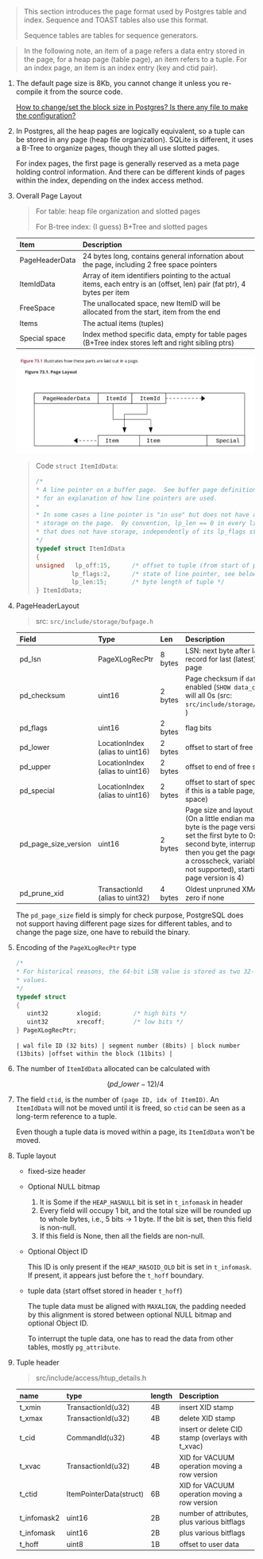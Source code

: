 > This section introduces the page format used by Postgres table and index. Sequence
> and TOAST tables also use this format.
>
> Sequence tables are tables for sequence generators.

> In the following note, an item of a page refers a data entry stored in the page,
> for a heap page (table page), an item refers to a tuple. For an index page, an
> item is an index entry (key and ctid pair).

1. The default page size is 8Kb, you cannot change it unless you re-compile it
   from the source code.

   [How to change/set the block size in Postgres? Is there any file to make the configuration?](https://stackoverflow.com/q/56147727/14092446)


3. In Postgres, all the heap pages are logically equivalent, so a tuple can be
   stored in any page (heap file organization). SQLite is different, it uses a
   B-Tree to organize pages, though they all use slotted pages.

   For index pages, the first page is generally reserved as a meta page holding 
   control information. And there can be different kinds of pages within the
   index, depending on the index access method.

4. Overall Page Layout

   > For table: heap file organization and slotted pages
   >
   > For B-tree index: (I guess) B+Tree and slotted pages

   | Item | Description| 
   |------|------------|
   |PageHeaderData | 24 bytes long, contains general infornation about the page, including 2 free space pointers|
   |ItemIdData | Array of item identifiers pointing to the actual items, each entry is an (offset, len) pair (fat ptr), 4 bytes per item |
   |FreeSpace | The unallocated space, new ItemID will be allocated from the start, item from the end |
   |Items | The actual items (tuples) |
   |Special space | Index method specific data, empty for table pages (B+Tree index stores left and right sibling ptrs) |

   ![diagram](https://github.com/SteveLauC/pic/blob/main/Screenshot%20from%202024-03-18%2008-24-47.png)

   > Code `struct ItemIdData`:
   >
   > ```c
   > /*
   > * A line pointer on a buffer page.  See buffer page definitions and comments
   > * for an explanation of how line pointers are used.
   > *
   > * In some cases a line pointer is "in use" but does not have any associated
   > * storage on the page.  By convention, lp_len == 0 in every line pointer
   > * that does not have storage, independently of its lp_flags state.
   > */
   > typedef struct ItemIdData
   > {
   > unsigned	lp_off:15,		/* offset to tuple (from start of page) */
   >           lp_flags:2,		/* state of line pointer, see below */
   >           lp_len:15;		/* byte length of tuple */
   > } ItemIdData;
   > ``` 


5. PageHeaderLayout

   > src: `src/include/storage/bufpage.h`

   | Field | Type | Len | Description |
   |-------|------|-----|-------------|
   | pd_lsn | PageXLogRecPtr | 8 bytes | LSN: next byte after last byte of WAL record for last (latest) change to this page |
   | pd_checksum | uint16 | 2 bytes | Page checksum if `data checksums` are enabled (`SHOW data_checksum`) or it will all 0s (src: `src/include/storage/checksum_impl.h` ) |
   | pd_flags | uint16 | 2 bytes | flag bits |
   | pd_lower | LocationIndex (alias to uint16) | 2 bytes | offset to start of free space |
   | pd_upper | LocationIndex (alias to uint16) | 2 bytes | offset to end of free space |
   | pd_special | LocationIndex (alias to uint16) | 2 bytes | offset to start of special space (8192 if this is a table page, i.e, no special space) |
   | pd_page_size_version | uint16 | 2 bytes | Page size and layout version number (On a little endian machine, the first byte is the page version (low 8 bits), set the first byte to 0s, plus the second byte, interrupt it as an `u16`, then you get the page size (serves as a crosscheck, variable page size is not supported), starting from Pg 8.3, page version is 4) |
   | pd_prune_xid | TransactionId (alias to uint32) | 4 bytes | Oldest unpruned XMAX on page, or zero if none |

   The `pd_page_size` field is simply for check purpose, PostgreSQL does not 
   support having different page sizes for different tables, and to change the
   page size, one have to rebuild the binary.

6. Encoding of the `PageXLogRecPtr` type

   ```c
   /*
   * For historical reasons, the 64-bit LSN value is stored as two 32-bit
   * values.
   */
   typedef struct
   {
      uint32		xlogid;			/* high bits */
      uint32		xrecoff;		/* low bits */
   } PageXLogRecPtr;
   ```

   ```
   | wal file ID (32 bits) | segment number (8bits) | block number (13bits) |offset within the block (11bits) |
   ```

7. The number of `ItemIdData` allocated can be calculated with

   $$ (pd\_lower - 12) /4 $$

8. The field `ctid`, is the number of `(page ID, idx of ItemID)`. An `ItemIdData`
   will not be moved until it is freed, so `ctid` can be seen as a long-term 
   reference to a tuple.

   Even though a tuple data is moved within a page, its `ItemIdData` won't be 
   moved.

9. Tuple layout

   * fixed-size header
   * Optional NULL bitmap 

     1. It is Some if the `HEAP_HASNULL` bit is set in `t_infomask` in header
     2. Every field will occupy 1 bit, and the total size will be rounded up to
        whole bytes, i.e., 5 bits -> 1 byte.
        If the bit is set, then this field is non-null.
     3. If this field is None, then all the fields are non-null.

   * Optional Object ID

     This ID is only present if the `HEAP_HASOID_OLD` bit is set in `t_infomask`. 
     If present, it appears just before the `t_hoff` boundary.

   * tuple data (start offset stored in header `t_hoff`)

     The tuple data must be aligned with `MAXALIGN`, the padding needed by this
     alignment is stored between optional NULL bitmap and optional Object ID.

     To interrupt the tuple data, one has to read the data from other tables, 
     mostly `pg_attribute`.

10. Tuple header

    > src/include/access/htup_details.h

    |name    | type               | length | Description      | 
    |--------|--------------------|--------|------------------|
    | t_xmin | TransactionId(u32) | 4B     | insert XID stamp |
    | t_xmax | TransactionId(u32) | 4B     | delete XID stamp |
    | t_cid  | CommandId(u32)     | 4B     | insert or delete CID stamp (overlays with t_xvac) |
    | t_xvac | TransactionId(u32) | 4B     | XID for VACUUM operation moving a row version |
    | t_ctid | ItemPointerData(struct) | 6B     | XID for VACUUM operation moving a row version |
    | t_infomask2 | uint16 | 2B     | number of attributes, plus various bitflags |
    | t_infomask | uint16 | 2B     | plus various bitflags |
    | t_hoff | uint8 | 1B     | offset to user data |
